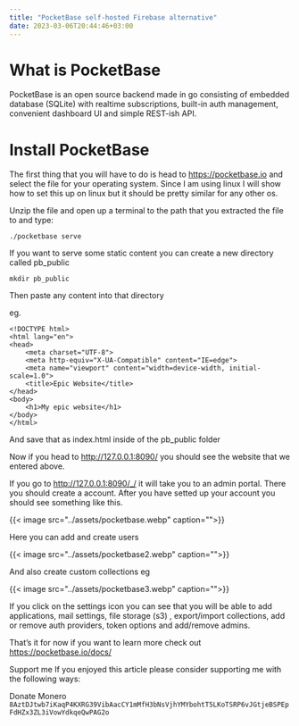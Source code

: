 ```yaml
---
title: "PocketBase self-hosted Firebase alternative"
date: 2023-03-06T20:44:46+03:00
---
```

# What is PocketBase
PocketBase is an open source backend made in go consisting of embedded database (SQLite) with realtime subscriptions, built-in auth management, convenient dashboard UI and simple REST-ish API.

# Install PocketBase
The first thing that you will have to do is head to https://pocketbase.io and select the file for your operating system. Since I am using linux I will show how to set this up on linux but it should be pretty similar for any other os.

Unzip the file and open up a terminal to the path that you extracted the file to and type:

`./pocketbase serve`

If you want to serve some static content you can create a new directory called pb_public

`mkdir pb_public`

Then paste any content into that directory

eg.

```
<!DOCTYPE html>
<html lang="en">
<head>
    <meta charset="UTF-8">
    <meta http-equiv="X-UA-Compatible" content="IE=edge">
    <meta name="viewport" content="width=device-width, initial-scale=1.0">
    <title>Epic Website</title>
</head>
<body>
    <h1>My epic website</h1>
</body>
</html>
```

And save that as index.html inside of the pb_public folder

Now if you head to http://127.0.0.1:8090/ you should see the website that we entered above.

If you go to http://127.0.0.1:8090/_/ it will take you to an admin portal. There you should create a account. After you have setted up your account you should see something like this.

{{< image src="../assets/pocketbase.webp" caption="">}}

Here you can add and create users


{{< image src="../assets/pocketbase2.webp" caption="">}}

And also create custom collections eg

{{< image src="../assets/pocketbase3.webp" caption="">}}

If you click on the settings icon you can see that you will be able to add applications, mail settings, file storage (s3) , export/import collections, add or remove auth providers, token options and add/remove admins.

That’s it for now if you want to learn more check out https://pocketbase.io/docs/

Support me
If you enjoyed this article please consider supporting me with the following ways:

Donate Monero
`8AztDJtwb7iKaqP4KXRG39VibAacCY1mMfH3bNsVjhYMYbohtT5LKoTSRP6vJGtjeBSPEpFdHZx3ZL3iVowYdkqeQwPAG2o`


